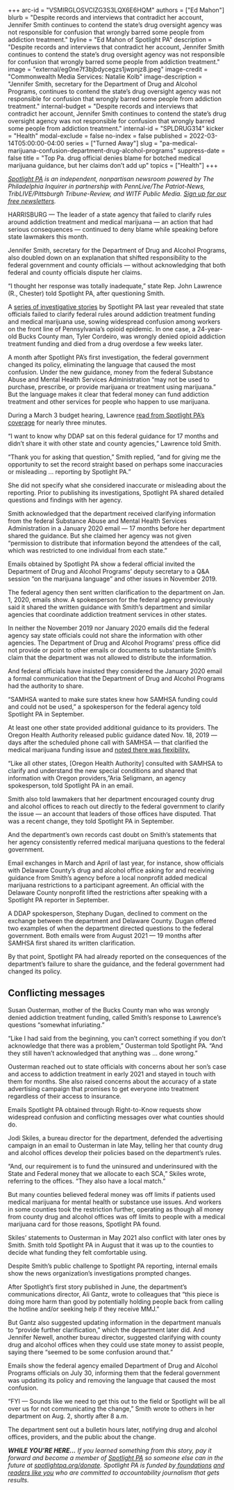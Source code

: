 +++
arc-id = "VSMIRGLOSVCIZG3S3LQX6E6HQM"
authors = ["Ed Mahon"]
blurb = "Despite records and interviews that contradict her account, Jennifer Smith continues to contend the state’s drug oversight agency was not responsible for confusion that wrongly barred some people from addiction treatment."
byline = "Ed Mahon of Spotlight PA"
description = "Despite records and interviews that contradict her account, Jennifer Smith continues to contend the state’s drug oversight agency was not responsible for confusion that wrongly barred some people from addiction treatment."
image = "external/eg0ne7f3bjbdycegzs1jwpnjz8.jpeg"
image-credit = "Commonwealth Media Services: Natalie Kolb"
image-description = "Jennifer Smith, secretary for the Department of Drug and Alcohol Programs, continues to contend the state’s drug oversight agency was not responsible for confusion that wrongly barred some people from addiction treatment."
internal-budget = "Despite records and interviews that contradict her account, Jennifer Smith continues to contend the state’s drug oversight agency was not responsible for confusion that wrongly barred some people from addiction treatment."
internal-id = "SPLDRUG314"
kicker = "Health"
modal-exclude = false
no-index = false
published = 2022-03-14T05:00:00-04:00
series = ["Turned Away"]
slug = "pa-medical-marijuana-confusion-department-drug-alcohol-programs"
suppress-date = false
title = "Top Pa. drug official denies blame for botched medical marijuana guidance, but her claims don’t add up"
topics = ["Health"]
+++

<a href="https://lesspage.com/"><i>Spotlight PA</i></a><i> is an independent, nonpartisan newsroom powered by The Philadelphia Inquirer in partnership with PennLive/The Patriot-News, TribLIVE/Pittsburgh Tribune-Review, and WITF Public Media. </i><a href="https://lesspage.com/newsletters"><i>Sign up for our free newsletters</i></a><i>.</i>

HARRISBURG — The leader of a state agency that failed to clarify rules around addiction treatment and medical marijuana — an action that had serious consequences — continued to deny blame while speaking before state lawmakers this month.

Jennifer Smith, secretary for the Department of Drug and Alcohol Programs, also doubled down on an explanation that shifted responsibility to the federal government and county officials — without acknowledging that both federal and county officials dispute her claims.

“I thought her response was totally inadequate,” state Rep. John Lawrence (R., Chester) told Spotlight PA, after questioning Smith.

<script src="https://lesspage.com/embed.js" async></script><div data-spl-embed-version="1" data-spl-src="https://lesspage.com/embeds/newsletter/"></div>

A <a href="https://lesspage.com/series/turned-away/">series of investigative stories</a> by Spotlight PA last year revealed that state officials failed to clarify federal rules around addiction treatment funding and medical marijuana use, sowing widespread confusion among workers on the front line of Pennsylvania’s opioid epidemic. In one case, a 24-year-old Bucks County man, Tyler Cordeiro, was wrongly denied opioid addiction treatment funding and died from a drug overdose a few weeks later.

A month after Spotlight PA’s first investigation, the federal government changed its policy, eliminating the language that caused the most confusion. Under the new guidance, money from the federal Substance Abuse and Mental Health Services Administration “may not be used to purchase, prescribe, or provide marijuana or treatment using marijuana.” But the language makes it clear that federal money can fund addiction treatment and other services for people who happen to use marijuana.

During a March 3 budget hearing, Lawrence <a href="https://lesspage.com/news/2021/09/pa-medical-marijuana-addiction-funding-confusion/">read from Spotlight PA’s coverage</a> for nearly three minutes.

“I want to know why DDAP sat on this federal guidance for 17 months and didn’t share it with other state and county agencies,” Lawrence told Smith.

“Thank you for asking that question,” Smith replied, “and for giving me the opportunity to set the record straight based on perhaps some inaccuracies or misleading … reporting by Spotlight PA.”

She did not specify what she considered inaccurate or misleading about the reporting. Prior to publishing its investigations, Spotlight PA shared detailed questions and findings with her agency.

Smith acknowledged that the department received clarifying information from the federal Substance Abuse and Mental Health Services Administration in a January 2020 email — 17 months before her department shared the guidance. But she claimed her agency was not given “permission to distribute that information beyond the attendees of the call, which was restricted to one individual from each state.”

Emails obtained by Spotlight PA show a federal official invited the Department of Drug and Alcohol Programs’ deputy secretary to a Q&amp;A session “on the marijuana language” and other issues in November 2019.

The federal agency then sent written clarification to the department on Jan. 1, 2020, emails show. A spokesperson for the federal agency previously said it shared the written guidance with Smith’s department and similar agencies that coordinate addiction treatment services in other states.

In neither the November 2019 nor January 2020 emails did the federal agency say state officials could not share the information with other agencies. The Department of Drug and Alcohol Programs’ press office did not provide or point to other emails or documents to substantiate Smith’s claim that the department was not allowed to distribute the information.

And federal officials have insisted they considered the January 2020 email a formal communication that the Department of Drug and Alcohol Programs had the authority to share.

“SAMHSA wanted to make sure states knew how SAMHSA funding could and could not be used,” a spokesperson for the federal agency told Spotlight PA in September.

At least one other state provided additional guidance to its providers. The Oregon Health Authority released public guidance dated Nov. 18, 2019 — days after the scheduled phone call with SAMHSA — that clarified the medical marijuana funding issue and <a href="https://www.oregon.gov/oha/HSD/AMH/docs/attestation-faq111819.pdf">noted there was flexibility. </a>

“Like all other states, [Oregon Health Authority] consulted with SAMHSA to clarify and understand the new special conditions and shared that information with Oregon providers,”Aria Seligmann, an agency spokesperson, told Spotlight PA in an email.

Smith also told lawmakers that her department encouraged county drug and alcohol offices to reach out directly to the federal government to clarify the issue — an account that leaders of those offices have disputed. That was a recent change, they told Spotlight PA in September.

And the department’s own records cast doubt on Smith’s statements that her agency consistently referred medical marijuana questions to the federal government.

Email exchanges in March and April of last year, for instance, show officials with Delaware County’s drug and alcohol office asking for and receiving guidance from Smith’s agency before a local nonprofit added medical marijuana restrictions to a participant agreement. An official with the Delaware County nonprofit lifted the restrictions after speaking with a Spotlight PA reporter in September.

A DDAP spokesperson, Stephany Dugan, declined to comment on the exchange between the department and Delaware County. Dugan offered two examples of when the department directed questions to the federal government. Both emails were from August 2021 — 19 months after SAMHSA first shared its written clarification.

By that point, Spotlight PA had already reported on the consequences of the department’s failure to share the guidance, and the federal government had changed its policy.

## Conflicting messages

Susan Ousterman, mother of the Bucks County man who was wrongly denied addiction treatment funding, called Smith’s response to Lawrence’s questions “somewhat infuriating.”

“Like I had said from the beginning, you can’t correct something if you don’t acknowledge that there was a problem,” Ousterman told Spotlight PA. “And they still haven’t acknowledged that anything was … done wrong.”

Ousterman reached out to state officials with concerns about her son’s case and access to addiction treatment in early 2021 and stayed in touch with them for months. She also raised concerns about the accuracy of a state advertising campaign that promises to get everyone into treatment regardless of their access to insurance.

Emails Spotlight PA obtained through Right-to-Know requests show widespread confusion and conflicting messages over what counties should do.

Jodi Skiles, a bureau director for the department, defended the advertising campaign in an email to Ousterman in late May, telling her that county drug and alcohol offices develop their policies based on the department’s rules.

“And, our requirement is to fund the uninsured and underinsured with the State and Federal money that we allocate to each SCA,” Skiles wrote, referring to the offices. “They also have a local match.”

But many counties believed federal money was off limits if patients used medical marijuana for mental health or substance use issues. And workers in some counties took the restriction further, operating as though all money from county drug and alcohol offices was off limits to people with a medical marijuana card for those reasons, Spotlight PA found.

<script src="https://lesspage.com/embed.js" async></script><div data-spl-embed-version="1" data-spl-src="https://lesspage.com/embeds/donate/"></div>

Skiles’ statements to Ousterman in May 2021 also conflict with later ones by Smith. Smith told Spotlight PA in August that it was up to the counties to decide what funding they felt comfortable using.

Despite Smith’s public challenge to Spotlight PA reporting, internal emails show the news organization’s investigations prompted changes.

After Spotlight’s first story published in June, the department’s communications director, Ali Gantz, wrote to colleagues that “this piece is doing more harm than good by potentially holding people back from calling the hotline and/or seeking help if they receive MMJ.”

But Gantz also suggested updating information in the department manuals to “provide further clarification,” which the department later did. And Jennifer Newell, another bureau director, suggested clarifying with county drug and alcohol offices when they could use state money to assist people, saying there “seemed to be some confusion around that.”

Emails show the federal agency emailed Department of Drug and Alcohol Programs officials on July 30, informing them that the federal government was updating its policy and removing the language that caused the most confusion.

“FYI — Sounds like we need to get this out to the field or Spotlight will be all over us for not communicating the change,” Smith wrote to others in her department on Aug. 2, shortly after 8 a.m.

The department sent out a bulletin hours later, notifying drug and alcohol offices, providers, and the public about the change.

<i><b>WHILE YOU’RE HERE...</b></i><i> If you learned something from this story, pay it forward and become a member of </i><a href="https://lesspage.com/"><i>Spotlight PA</i></a><i> so someone else can in the future at </i><a href="http://spotlightpa.org/donate"><i>spotlightpa.org/donate</i></a><i>. Spotlight PA is funded by</i><a href="https://lesspage.com/support"><i> foundations</i></a><i> </i><a href="https://lesspage.com/support"><i>and readers like you</i></a><i> who are committed to accountability journalism that gets results.</i>

